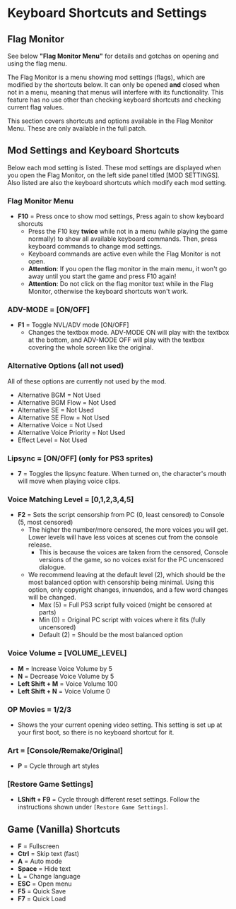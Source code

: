 # Keyboard Shortcuts and Settings

## Flag Monitor

See below **"Flag Monitor Menu"** for details and gotchas on opening and using the flag menu.

The Flag Monitor is a menu showing mod settings (flags), which are modified by the shortcuts below. It can only be opened **and** closed when not in a menu, meaning that menus will interfere with its functionality. This feature has no use other than checking keyboard shortcuts and checking current flag values.

This section covers shortcuts and options available in the Flag Monitor Menu. These are only available in the full patch.

## Mod Settings and Keyboard Shortcuts

Below each mod setting is listed. These mod settings are displayed when you open the Flag Monitor, on the left side panel titled [MOD SETTINGS]. Also listed are also the keyboard shortcuts which modify each mod setting.

### Flag Monitor Menu

* **F10** = Press once to show mod settings, Press again to show keyboard shorcuts
    * Press the F10 key **twice** while not in a menu (while playing the game normally) to show all available keyboard commands. Then, press keyboard commands to change mod settings.
    * Keyboard commands are active even while the Flag Monitor is not open.
    * **Attention**: If you open the flag monitor in the main menu, it won't go away until you start the game and press F10 again!
    * **Attention**: Do not click on the flag monitor text while in the Flag Monitor, otherwise the keyboard shortcuts won't work.

### ADV-MODE = [ON/OFF]

* **F1** = Toggle NVL/ADV mode [ON/OFF]
    * Changes the textbox mode. ADV-MODE ON will play with the textbox at the bottom, and ADV-MODE OFF will play with the textbox covering the whole screen like the original.

### Alternative Options (all not used)

All of these options are currently not used by the mod.

* Alternative BGM = Not Used
* Alternative BGM Flow = Not Used
* Alternative SE = Not Used
* Alternative SE Flow = Not Used
* Alternative Voice = Not Used
* Alternative Voice Priority = Not Used
* Effect Level = Not Used

### Lipsync = [ON/OFF] (only for PS3 sprites)

* **7** = Toggles the lipsync feature. When turned on, the character's mouth will move when playing voice clips. 

### Voice Matching Level = [0,1,2,3,4,5]

* **F2** = Sets the script censorship from PC (0, least censored) to Console (5, most censored)
    * The higher the number/more censored, the more voices you will get. Lower levels will have less voices at scenes cut from the console release.
        * This is because the voices are taken from the censored, Console versions of the game, so no voices exist for the PC uncensored dialogue.
    * We recommend leaving at the default level (2), which should be the most balanced option with censorship being minimal. Using this option, only copyright changes, innuendos, and a few word changes will be changed.
        * Max (5) = Full PS3 script fully voiced (might be censored at parts)
        * Min (0) = Original PC script with voices where it fits (fully uncensored)
        * Default (2) = Should be the most balanced option

### Voice Volume = [VOLUME_LEVEL]

* **M** = Increase Voice Volume by 5
* **N** = Decrease Voice Volume by 5
* **Left Shift + M** = Voice Volume 100
* **Left Shift + N** = Voice Volume 0

### OP Movies = 1/2/3

* Shows the your current opening video setting. This setting is set up at your first boot, so there is no keyboard shortcut for it.

### Art = [Console/Remake/Original]

* **P** = Cycle through art styles

### [Restore Game Settings]

* **LShift + F9** = Cycle through different reset settings. Follow the instructions shown under `[Restore Game Settings]`.

## Game (Vanilla) Shortcuts

* **F** = Fullscreen
* **Ctrl** = Skip text (fast)
* **A** = Auto mode
* **Space** = Hide text
* **L** = Change language
* **ESC** = Open menu
* **F5** = Quick Save
* **F7** = Quick Load
